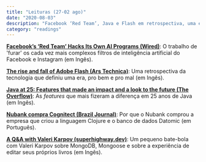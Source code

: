 ```yaml
---
title: "Leituras (27-02 ago)"
date: "2020-08-03"
description: "Facebook ‘Red Team’, Java e Flash em retrospectiva, uma entrevista com Valeri Karpov, etc."
category: "readings"
---
```

**[Facebook’s ‘Red Team’ Hacks Its Own AI Programs (Wired)](https://www.wired.com/story/facebooks-red-team-hacks-ai-programs/)**: O trabalho de 'furar' os cada vez mais complexos filtros de inteligência artificial do Facebook e Instagram (em Ingês).

**[The rise and fall of Adobe Flash (Ars Technica)](https://arstechnica.com/information-technology/2020/07/the-rise-and-fall-of-adobe-flash/)**: 
Uma retrospectiva da tecnologia que definiu uma era, pro bem e pro mal (em Ingês).

**[Java at 25: Features that made an impact and a look to the future (The Overflow)](https://stackoverflow.blog/2020/07/30/java-at-25-features-that-made-an-impact-and-a-look-to-the-future)**:  As *features* que mais fizeram a diferença em 25 anos de Java (em Ingês).

**[Nubank compra Cognitect (Brazil Journal)](https://braziljournal.com/nubank-compra-cognitect-because-language-matters)**: 
Por que o Nubank comprou a empresa que criou a linguagem Clojure e o banco de dados Datomic (em Português).

**[A Q&A with Valeri Karpov (superhighway.dev)](https://superhighway.dev/valeri-karpov-interview)**: 
Um pequeno bate-bola com Valeri Karpov sobre MongoDB, Mongoose e sobre a experiência de editar seus próprios livros (em Ingês).